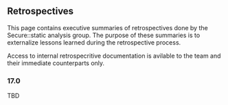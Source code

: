 ## Retrospectives

This page contains executive summaries of retrospectives done by the Secure::static analysis group. The purpose of these summaries is to externalize lessons learned during the retrospective process. 

Access to internal retrospecritive documentation is avilable to the team and their immediate counterparts only.

### 17.0

TBD

